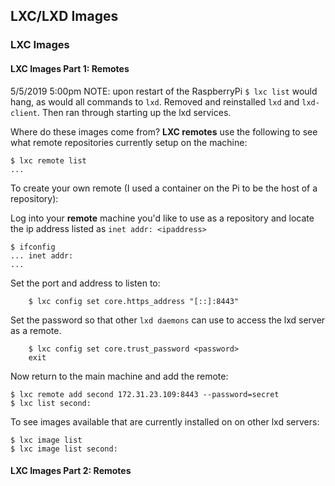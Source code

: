 ## LXC/LXD Images

### LXC Images

#### LXC Images Part 1: Remotes 

5/5/2019 5:00pm
NOTE: upon restart of the RaspberryPi `$ lxc list` would hang, as would all commands to `lxd`. Removed and reinstalled `lxd` and `lxd-client`.
Then ran through starting up the lxd services.

Where do these images come from? **LXC remotes** use the following to see what remote repositories currently setup on the machine:

```
$ lxc remote list 
...
```

To create your own remote (I used a container on the Pi to be the host of a repository):

Log into your **remote** machine you'd like to use as a repository and locate the ip address listed as `inet addr: <ipaddress>`

```
$ ifconfig
... inet addr: 
...
```

Set the port and address to listen to:

        $ lxc config set core.https_address "[::]:8443"


Set the password so that other `lxd daemons` can use to access the lxd server as a remote.

        $ lxc config set core.trust_password <password>
        exit

Now return to the main machine and add the remote:
```
$ lxc remote add second 172.31.23.109:8443 --password=secret
$ lxc list second:
```

To see images available that are currently installed on on other lxd servers:
```
$ lxc image list
$ lxc image list second:
```

#### LXC Images Part 2: Remotes
